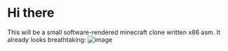 # Hi there
This will be a small software-rendered minecraft clone written x86 asm.
It already looks breathtaking:
![image](https://github.com/user-attachments/assets/1a2fbb26-4412-4ebe-a4ba-538a30af0e64)

